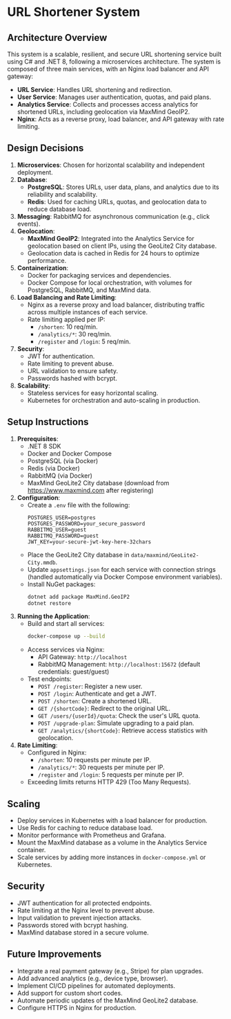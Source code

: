 # URL Shortener System

## Architecture Overview
This system is a scalable, resilient, and secure URL shortening service built using C# and .NET 8, following a microservices architecture. The system is composed of three main services, with an Nginx load balancer and API gateway:
- **URL Service**: Handles URL shortening and redirection.
- **User Service**: Manages user authentication, quotas, and paid plans.
- **Analytics Service**: Collects and processes access analytics for shortened URLs, including geolocation via MaxMind GeoIP2.
- **Nginx**: Acts as a reverse proxy, load balancer, and API gateway with rate limiting.

## Design Decisions
1. **Microservices**: Chosen for horizontal scalability and independent deployment.
2. **Database**:
   - **PostgreSQL**: Stores URLs, user data, plans, and analytics due to its reliability and scalability.
   - **Redis**: Used for caching URLs, quotas, and geolocation data to reduce database load.
3. **Messaging**: RabbitMQ for asynchronous communication (e.g., click events).
4. **Geolocation**:
   - **MaxMind GeoIP2**: Integrated into the Analytics Service for geolocation based on client IPs, using the GeoLite2 City database.
   - Geolocation data is cached in Redis for 24 hours to optimize performance.
5. **Containerization**:
   - Docker for packaging services and dependencies.
   - Docker Compose for local orchestration, with volumes for PostgreSQL, RabbitMQ, and MaxMind data.
6. **Load Balancing and Rate Limiting**:
   - Nginx as a reverse proxy and load balancer, distributing traffic across multiple instances of each service.
   - Rate limiting applied per IP:
     - `/shorten`: 10 req/min.
     - `/analytics/*`: 30 req/min.
     - `/register` and `/login`: 5 req/min.
7. **Security**:
   - JWT for authentication.
   - Rate limiting to prevent abuse.
   - URL validation to ensure safety.
   - Passwords hashed with bcrypt.
8. **Scalability**:
   - Stateless services for easy horizontal scaling.
   - Kubernetes for orchestration and auto-scaling in production.

## Setup Instructions
1. **Prerequisites**:
   - .NET 8 SDK
   - Docker and Docker Compose
   - PostgreSQL (via Docker)
   - Redis (via Docker)
   - RabbitMQ (via Docker)
   - MaxMind GeoLite2 City database (download from https://www.maxmind.com after registering)
2. **Configuration**:
   - Create a `.env` file with the following:
     ```env
     POSTGRES_USER=postgres
     POSTGRES_PASSWORD=your_secure_password
     RABBITMQ_USER=guest
     RABBITMQ_PASSWORD=guest
     JWT_KEY=your-secure-jwt-key-here-32chars
     ```
   - Place the GeoLite2 City database in `data/maxmind/GeoLite2-City.mmdb`.
   - Update `appsettings.json` for each service with connection strings (handled automatically via Docker Compose environment variables).
   - Install NuGet packages:
     ```bash
     dotnet add package MaxMind.GeoIP2
     dotnet restore
     ```
3. **Running the Application**:
   - Build and start all services:
     ```bash
     docker-compose up --build
     ```
   - Access services via Nginx:
     - API Gateway: `http://localhost`
     - RabbitMQ Management: `http://localhost:15672` (default credentials: guest/guest)
   - Test endpoints:
     - `POST /register`: Register a new user.
     - `POST /login`: Authenticate and get a JWT.
     - `POST /shorten`: Create a shortened URL.
     - `GET /{shortCode}`: Redirect to the original URL.
     - `GET /users/{userId}/quota`: Check the user's URL quota.
     - `POST /upgrade-plan`: Simulate upgrading to a paid plan.
     - `GET /analytics/{shortCode}`: Retrieve access statistics with geolocation.
4. **Rate Limiting**:
   - Configured in Nginx:
     - `/shorten`: 10 requests per minute per IP.
     - `/analytics/*`: 30 requests per minute per IP.
     - `/register` and `/login`: 5 requests per minute per IP.
   - Exceeding limits returns HTTP 429 (Too Many Requests).

## Scaling
- Deploy services in Kubernetes with a load balancer for production.
- Use Redis for caching to reduce database load.
- Monitor performance with Prometheus and Grafana.
- Mount the MaxMind database as a volume in the Analytics Service container.
- Scale services by adding more instances in `docker-compose.yml` or Kubernetes.

## Security
- JWT authentication for all protected endpoints.
- Rate limiting at the Nginx level to prevent abuse.
- Input validation to prevent injection attacks.
- Passwords stored with bcrypt hashing.
- MaxMind database stored in a secure volume.

## Future Improvements
- Integrate a real payment gateway (e.g., Stripe) for plan upgrades.
- Add advanced analytics (e.g., device type, browser).
- Implement CI/CD pipelines for automated deployments.
- Add support for custom short codes.
- Automate periodic updates of the MaxMind GeoLite2 database.
- Configure HTTPS in Nginx for production.